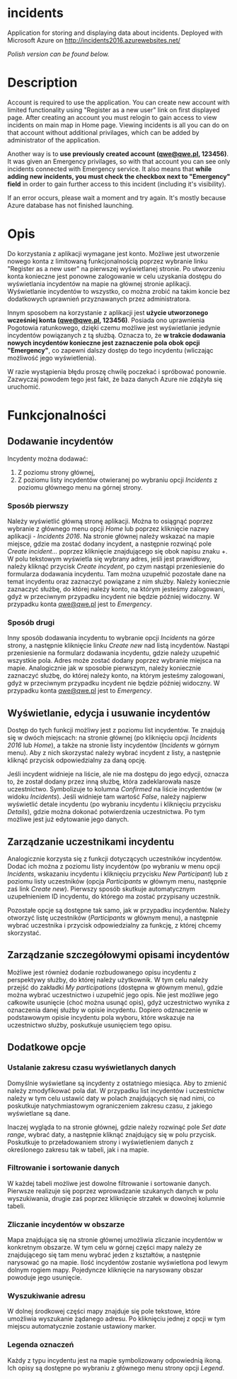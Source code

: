# incidents
Application for storing and displaying data about incidents. Deployed with Microsoft Azure on http://incidents2016.azurewebsites.net/ 

_Polish version can be found below._

# Description

Account is required to use the application. You can create new account with limited functionality using "Register as a new user" link on first displayed page. After creating an account you must relogin to gain access to view incidents on main map in Home page. Viewing incidents is all you can do on that account without additional privilages, which can be added by administrator of the application.

Another way is to **use previously created account (qwe@qwe.pl, 123456)**. It was given an Emergency privilages, so with that account you can see only incidents connected with Emergency service. It also means that **while adding new incidents, you must check the checkbox next to "Emergency" field** in order to gain further access to this incident (including it's visibility). 

If an error occurs, please wait a moment and try again. It's mostly because Azure database has not finished launching.

# Opis

Do korzystania z aplikacji wymagane jest konto. Możliwe jest utworzenie nowego konta z limitowaną funkcjonalnością poprzez wybranie linku "Register as a new user" na pierwszej wyświetlanej stronie. Po utworzeniu konta konieczne jest ponowne zalogowanie w celu uzyskania dostępu do wyświetlania incydentów na mapie na głównej stronie aplikacji. Wyświetlanie incydentów to wszystko, co można zrobić na takim koncie bez dodatkowych uprawnień przyznawanych przez administratora.

Innym sposobem na korzystanie z aplikacji jest **użycie utworzonego wcześniej konta (qwe@qwe.pl, 123456)**. Posiada ono uprawnienia Pogotowia ratunkowego, dzięki czemu możliwe jest wyświetlanie jedynie incydentów powiązanych z tą służbą. Oznacza to, że **w trakcie dodawania nowych incydentów konieczne jest zaznaczenie pola obok opcji "Emergency"**, co zapewni dalszy dostęp do tego incydentu (wliczając możliwość jego wyświetlenia).

W razie wystąpienia błędu proszę chwilę poczekać i spróbować ponownie. Zazwyczaj powodem tego jest fakt, że baza danych Azure nie zdążyła się uruchomić.

# Funkcjonalności
## Dodawanie incydentów
Incydenty można dodawać: 
1. Z poziomu strony głównej,
2. Z poziomu listy incydentów otwieranej po wybraniu opcji *Incidents* z poziomu głównego menu na górnej strony.

### Sposób pierwszy
Należy wyświetlić główną stronę aplikacji. Można to osiągnąć poprzez wybranie z głównego menu opcji *Home* lub poprzez kliknięcie nazwy aplikacji - *Incidents 2016*. Na stronie głównej należy wskazać na mapie miejsce, gdzie ma zostać dodany incydent, a następnie rozwinąć pole *Create incident...* poprzez kliknięcie znajdującego się obok napisu znaku +. W polu tekstowym wyświetla się wybrany adres, jeśli jest prawidłowy, należy kliknąć przycisk *Create incydent*, po czym nastąpi przeniesienie do formularza dodawania incydentu. Tam można uzupełnić pozostałe dane na temat incydentu oraz zaznaczyć powiązane z nim służby. Należy koniecznie zaznaczyć służbę, do której należy konto, na którym jesteśmy zalogowani, gdyż w przeciwnym przypadku incydent nie będzie później widoczny. W przypadku konta qwe@qwe.pl jest to *Emergency*. 

### Sposób drugi
Inny sposób dodawania incydentu to wybranie opcji *Incidents* na górze strony, a następnie kliknięcie linku *Create new* nad listą incydentów. Nastąpi przeniesienie na formularz dodawania incydentu, gdzie należy uzupełnić wszystkie pola. Adres może zostać dodany poprzez wybranie miejsca na mapie. Analogicznie jak w sposobie pierwszym, należy koniecznie zaznaczyć służbę, do której należy konto, na którym jesteśmy zalogowani, gdyż w przeciwnym przypadku incydent nie będzie później widoczny. W przypadku konta qwe@qwe.pl jest to *Emergency*. 

## Wyświetlanie, edycja i usuwanie incydentów
Dostęp do tych funkcji możliwy jest z poziomu list incydentów. Te znajdują się w dwóch miejscach: na stronie głównej (po kliknięciu opcji *Incidents 2016* lub *Home*), a także na stronie listy incydentów (*Incidents* w górnym menu). Aby z nich skorzystać należy wybrać incydent z listy, a następnie kliknąć przycisk odpowiedzialny za daną opcję.

Jeśli incydent widnieje na liście, ale nie ma dostępu do jego edycji, oznacza to, że został dodany przez inną służbę, która zadeklarowała nasze uczestnictwo. Symbolizuje to kolumna *Confirmed* na liście incydentów (w widoku *Incidents*). Jeśli widnieje tam wartość *False*, należy najpierw wyświetlić detale incydentu (po wybraniu incydentu i kliknięciu przycisku *Details*), gdzie można dokonać potwierdzenia uczestnictwa. Po tym możliwe jest już edytowanie jego danych.

## Zarządzanie uczestnikami incydentu
Analogicznie korzysta się z funkcji dotyczących uczestników incydentów. Dodać ich można z poziomu listy incydentów (po wybraniu w menu opcji *Incidents*, wskazaniu incydentu i kliknięciu przycisku *New Participant*) lub z poziomu listy uczestników (opcja *Participants* w głównym menu, następnie zaś link *Create new*). Pierwszy sposób skutkuje automatycznym uzupełnieniem ID incydentu, do którego ma zostać przypisany uczestnik.

Pozostałe opcje są dostępne tak samo, jak w przypadku incydentów. Należy otworzyć listę uczestników (*Participants* w głównym menu), a następnie wybrać uczestnika i przycisk odpowiedzialny za funkcję, z której chcemy skorzystać. 

## Zarządzanie szczegółowymi opisami incydentów
Możliwe jest również dodanie rozbudowanego opisu incydentu z perspektywy służby, do której należy użytkownik. W tym celu należy przejść do zakładki *My participations* (dostępna w głównym menu), gdzie można wybrać uczestnictwo i uzupełnić jego opis. Nie jest możliwe jego całkowite usunięcie (choć można usunąć opis), gdyż uczestnictwo wynika z oznaczenia danej służby w opisie incydentu. Dopiero odznaczenie w podstawowym opisie incydentu pola wyboru, które wskazuje na uczestnictwo służby, poskutkuje usunięciem tego opisu. 

## Dodatkowe opcje
### Ustalanie zakresu czasu wyświetlanych danych
Domyślnie wyświetlane są incydenty z ostatniego miesiąca. Aby to zmienić należy zmodyfikować pola dat. W przypadku list incydentów i uczestnictw należy w tym celu ustawić daty w polach znajdujących się nad nimi, co poskutkuje natychmiastowym ograniczeniem zakresu czasu, z jakiego wyświetlane są dane. 

Inaczej wygląda to na stronie głównej, gdzie należy rozwinąć pole *Set date range*, wybrać daty, a następnie kliknąć znajdujący się w polu przycisk. Poskutkuje to przeładowaniem strony i wyświetleniem danych z określonego zakresu tak w tabeli, jak i na mapie.

### Filtrowanie i sortowanie danych
W każdej tabeli możliwe jest dowolne filtrowanie i sortowanie danych. Pierwsze realizuje się poprzez wprowadzanie szukanych danych w polu wyszukiwania, drugie zaś poprzez kliknięcie strzałek w dowolnej kolumnie tabeli.

### Zliczanie incydentów w obszarze
Mapa znajdująca się na stronie głównej umożliwia zliczanie incydentów w konkretnym obszarze. W tym celu w górnej części mapy należy ze znajdującego się tam menu wybrać jeden z kształtów, a następnie narysować go na mapie. Ilość incydentów zostanie wyświetlona pod lewym dolnym rogiem mapy. Pojedyncze kliknięcie na narysowany obszar powoduje jego usunięcie.

### Wyszukiwanie adresu
W dolnej środkowej części mapy znajduje się pole tekstowe, które umożliwia wyszukanie żądanego adresu. Po kliknięciu jednej z opcji w tym miejscu automatycznie zostanie ustawiony marker.

### Legenda oznaczeń
Każdy z typu incydentu jest na mapie symbolizowany odpowiednią ikoną. Ich opisy są dostępne po wybraniu z głównego menu strony opcji *Legend*.
